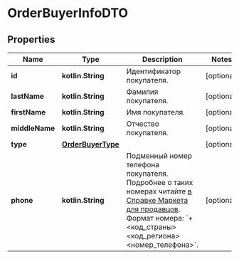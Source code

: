 
# OrderBuyerInfoDTO

## Properties
| Name | Type | Description | Notes |
| ------------ | ------------- | ------------- | ------------- |
| **id** | **kotlin.String** | Идентификатор покупателя. |  [optional] |
| **lastName** | **kotlin.String** | Фамилия покупателя. |  [optional] |
| **firstName** | **kotlin.String** | Имя покупателя. |  [optional] |
| **middleName** | **kotlin.String** | Отчество покупателя. |  [optional] |
| **type** | [**OrderBuyerType**](OrderBuyerType.md) |  |  [optional] |
| **phone** | **kotlin.String** | Подменный номер телефона покупателя. Подробнее о таких номерах читайте [в Справке Маркета для продавцов](https://yandex.ru/support2/marketplace/ru/orders/dbs/call#fake-number).  Формат номера: &#x60;+&lt;код_страны&gt;&lt;код_региона&gt;&lt;номер_телефона&gt;&#x60;.  |  [optional] |



